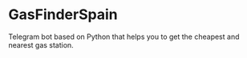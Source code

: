 # GasFinderSpain
Telegram bot based on Python that helps you to get the cheapest and nearest gas station.
